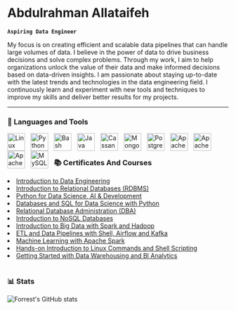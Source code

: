 # Abdulrahman Allataifeh

**`Aspiring Data Engineer`**

My focus is on creating efficient and scalable data pipelines that can handle large volumes of data. I believe in the power of data to drive business decisions and solve complex problems. Through my work, I aim to help organizations unlock the value of their data and make informed decisions based on data-driven insights.
I am passionate about staying up-to-date with the latest trends and technologies in the data engineering field. I continuously learn and experiment with new tools and techniques to improve my skills and deliver better results for my projects.

---

### 🧰 Languages and Tools

<img align="left" alt="Linux" width="40px" style="padding-right:10px;" src="https://cdn.jsdelivr.net/gh/devicons/devicon/icons/linux/linux-original.svg" />
<img align="left" alt="Python" width="40px" style="padding-right:10px;" src="https://cdn.jsdelivr.net/gh/devicons/devicon/icons/python/python-plain.svg" />
<img align="left" alt="Bash" width="40px" style="padding-right:10px;" src="https://cdn.jsdelivr.net/gh/devicons/devicon/icons/bash/bash-original.svg" />
<img align="left" alt="Java" width="40px" style="padding-right:10px;" src="https://cdn.jsdelivr.net/gh/devicons/devicon/icons/java/java-original.svg"/>
<img align="left" alt="Cassandra" width="40px" style="padding-right:10px;" src="https://cdn.jsdelivr.net/gh/devicons/devicon/icons/cassandra/cassandra-original.svg">
<img align="left" alt="MongoDB" width="40px" style="padding-right:10px;" src="https://cdn.jsdelivr.net/gh/devicons/devicon/icons/mongodb/mongodb-original.svg">
<img align="left" alt="Postgresql" width="40px" style="padding-right:10px;" src="https://cdn.jsdelivr.net/gh/devicons/devicon/icons/postgresql/postgresql-original.svg">
<img align="left" alt="ApacheSpark" width="40px" style="padding-right:10px;" src="https://cdn.jsdelivr.net/gh/devicons/devicon/icons/apachespark/apachespark-original.svg">
<img align="left" alt="ApacheAirflow" width="40px" style="padding-right:10px;" src="https://cdn.jsdelivr.net/gh/devicons/devicon/icons/apacheairflow/apacheairflow-original.svg">
<img align="left" alt="ApacheKafka" width="40px" style="padding-right:10px;" src="https://cdn.jsdelivr.net/gh/devicons/devicon/icons/apachekafka/apachekafka-original.svg">
<img align="left" alt="MySQL" width="40px" style="padding-right:10px;" src="https://cdn.jsdelivr.net/gh/devicons/devicon/icons/mysql/mysql-original.svg">
<br />

#

### 📚 Certificates And Courses

<li><a href="https://coursera.org/verify/EH9XFNJCJRZQ">Introduction to Data Engineering</a></li>
<li><a href="https://coursera.org/verify/BC56AWMUC3RY">Introduction to Relational Databases (RDBMS)</a></li>
<li><a href="https://coursera.org/verify/A6LSJBA7SKAB">Python for Data Science, AI & Development</a></li>
<li><a href="https://coursera.org/verify/3JKVB48K86ZM">Databases and SQL for Data Science with Python</a></li>
<li><a href="https://coursera.org/verify/X9239XSZK8PL">Relational Database Administration (DBA)</a></li>
<li><a href="https://coursera.org/verify/MAMNE7U79BH2">Introduction to NoSQL Databases</a></li>
<li><a href="https://coursera.org/verify/BN7276WU3QWU">Introduction to Big Data with Spark and Hadoop</a></li>
<li><a href="https://coursera.org/verify/B8A26C26EKLH">ETL and Data Pipelines with Shell, Airflow and Kafka</a></li>
<li><a href="https://coursera.org/verify/ERHB7HHSYKV8">Machine Learning with Apache Spark</a></li>
<li><a href="https://coursera.org/verify/NESBMHZEVXRB">Hands-on Introduction to Linux Commands and Shell Scripting</a></li>
<li><a href="https://coursera.org/verify/HRJSSPMQYTNG">Getting Started with Data Warehousing and BI Analytics </a></li>

#

### 📊 Stats

![Forrest's GitHub stats](https://github-readme-stats.vercel.app/api?username=abdulrahmanallataifeh&show_icons=true&theme=gruvbox)

<!-- ![GitHub Streak](https://streak-stats.demolab.com?user=ForrestKnight&theme=gruvbox&border_radius=4.5) -->

#
<!--
<details>
 <summary><h3>👨‍💻</h3></summary>
-->
